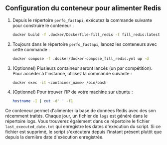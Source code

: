 ## Configuration du conteneur pour alimenter Redis

1. Depuis le répertoire `perfo_fastapi`, exécutez la commande suivante pour construire le conteneur :
   ```bash
   docker build -f .docker/Dockerfile-fill_redis -t fill_redis:latest .
   ```

2. Toujours dans le répertoire `perfo_fastapi`, lancez les conteneurs avec cette commande :
    ```bash
    docker compose -f .docker/docker-compose_fill_redis.yml up -d
    ```

3. (Optionnel) Plusieurs containeur seront lancés (un par compétition). Pour accéder à l'instance, utilisez la commande suivante :
    ```bash
    docker exec -it <container_name> /bin/bash
    ```

4. (Optionnel) Pour trouver l'IP de votre machine sur ubuntu :
    ```bash
    hostname -I | cut -d' ' -f1
    ```

Ce conteneur permet d'alimenter la base de données Redis avec des snn récemment traités. Chaque jour, un fichier de `logs` est généré dans le répertoire logs. 
Vous trouverez également dans ce répertoire le fichier `last_executed_date.txt` qui enregistre les dates d'exécution du script. 
Si ce fichier est supprimé, le script s'exécutera depuis l'instant présent plutôt que depuis la dernière date d'exécution enregistrée.
